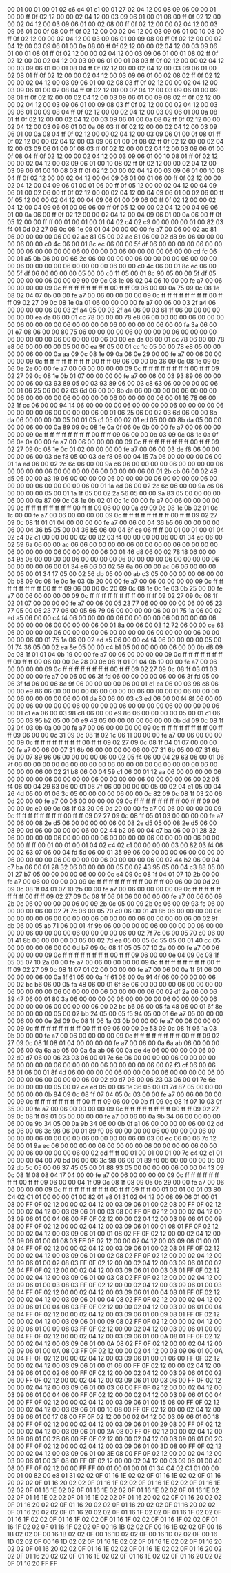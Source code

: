 <METERDATA>
<OBISCODES>
00 01 00 01 00 01 02 c6 c4 01 c1 00 01 27 02 04 12 00 08 09 06 00 00 01 00 00 ff 0f 02 12 00 00 02 04 12 00 03 09 06 01 00 01 08 00 ff 0f 02 12 00 00 02 04 12 00 03 09 06 01 00 02 08 00 ff 0f 02 12 00 00 02 04 12 00 03 09 06 01 00 0f 08 00 ff 0f 02 12 00 00 02 04 12 00 03 09 06 01 00 10 08 00 ff 0f 02 12 00 00 02 04 12 00 03 09 06 01 00 09 08 00 ff 0f 02 12 00 00 02 04 12 00 03 09 06 01 00 0a 08 00 ff 0f 02 12 00 00 02 04 12 00 03 09 06 01 00 01 08 01 ff 0f 02 12 00 00 02 04 12 00 03 09 06 01 00 01 08 02 ff 0f 02 12 00 00 02 04 12 00 03 09 06 01 00 01 08 03 ff 0f 02 12 00 00 02 04 12 00 03 09 06 01 00 01 08 04 ff 0f 02 12 00 00 02 04 12 00 03 09 06 01 00 02 08 01 ff 0f 02 12 00 00 02 04 12 00 03 09 06 01 00 02 08 02 ff 0f 02 12 00 00 02 04 12 00 03 09 06 01 00 02 08 03 ff 0f 02 12 00 00 02 04 12 00 03 09 06 01 00 02 08 04 ff 0f 02 12 00 00 02 04 12 00 03 09 06 01 00 09 08 01 ff 0f 02 12 00 00 02 04 12 00 03 09 06 01 00 09 08 02 ff 0f 02 12 00 00 02 04 12 00 03 09 06 01 00 09 08 03 ff 0f 02 12 00 00 02 04 12 00 03 09 06 01 00 09 08 04 ff 0f 02 12 00 00 02 04 12 00 03 09 06 01 00 0a 08 01 ff 0f 02 12 00 00 02 04 12 00 03 09 06 01 00 0a 08 02 ff 0f 02 12 00 00 02 04 12 00 03 09 06 01 00 0a 08 03 ff 0f 02 12 00 00 02 04 12 00 03 09 06 01 00 0a 08 04 ff 0f 02 12 00 00 02 04 12 00 03 09 06 01 00 0f 08 01 ff 0f 02 12 00 00 02 04 12 00 03 09 06 01 00 0f 08 02 ff 0f 02 12 00 00 02 04 12 00 03 09 06 01 00 0f 08 03 ff 0f 02 12 00 00 02 04 12 00 03 09 06 01 00 0f 08 04 ff 0f 02 12 00 00 02 04 12 00 03 09 06 01 00 10 08 01 ff 0f 02 12 00 00 02 04 12 00 03 09 06 01 00 10 08 02 ff 0f 02 12 00 00 02 04 12 00 03 09 06 01 00 10 08 03 ff 0f 02 12 00 00 02 04 12 00 03 09 06 01 00 10 08 04 ff 0f 02 12 00 00 02 04 12 00 04 09 06 01 00 01 06 00 ff 0f 02 12 00 00 02 04 12 00 04 09 06 01 00 01 06 00 ff 0f 05 12 00 00 02 04 12 00 04 09 06 01 00 02 06 00 ff 0f 02 12 00 00 02 04 12 00 04 09 06 01 00 02 06 00 ff 0f 05 12 00 00 02 04 12 00 04 09 06 01 00 09 06 00 ff 0f 02 12 00 00 02 04 12 00 04 09 06 01 00 09 06 00 ff 0f 05 12 00 00 02 04 12 00 04 09 06 01 00 0a 06 00 ff 0f 02 12 00 00 02 04 12 00 04 09 06 01 00 0a 06 00 ff 0f 05 12 00 00 ff ff 
</OBISCODES>
<OBISDATA>
00 01 00 01 00 01 04 02 c4 02 c9 00 00 00 00 01 00 82 03 f4 01 0d 02 27 09 0c 08 1e 09 01 04 00 00 00 00 fe a7 00 06 00 02 ac 81 06 00 00 00 00 06 00 02 ac 81 05 00 02 ac 81 06 00 02 d8 9b 06 00 00 00 00 06 00 00 c0 4c 06 00 01 8c ec 06 00 00 5f df 06 00 00 00 00 06 00 00 00 00 06 00 00 00 00 06 00 00 00 00 06 00 00 00 00 06 00 00 cd fc 06 00 01 a5 0b 06 00 00 66 2c 06 00 00 00 00 06 00 00 00 00 06 00 00 00 00 06 00 00 00 00 06 00 00 00 00 06 00 00 c0 4c 06 00 01 8c ec 06 00 00 5f df 06 00 00 00 00 05 00 00 c0 11 05 00 01 8c 90 05 00 00 5f df 05 00 00 00 00 06 00 00 09 90 09 0c 08 1e 08 02 04 06 10 00 00 fe a7 00 06 00 00 00 00 09 0c ff ff ff ff ff ff ff ff 00 ff ff 09 06 00 00 0a 75 09 0c 08 1e 08 02 04 07 0b 00 00 fe a7 00 06 00 00 00 00 09 0c ff ff ff ff ff ff ff ff 00 ff ff 09 02 27 09 0c 08 1e 0a 01 06 00 00 00 00 fe a7 00 06 00 03 2f a4 06 00 00 00 00 06 00 03 2f a4 05 00 03 2f a4 06 00 03 61 1f 06 00 00 00 00 06 00 00 ea da 06 00 01 cc 78 06 00 00 78 e8 06 00 00 00 00 06 00 00 00 00 06 00 00 00 00 06 00 00 00 00 06 00 00 00 00 06 00 00 fa 3a 06 00 01 e7 08 06 00 00 80 75 06 00 00 00 00 06 00 00 00 00 06 00 00 00 00 06 00 00 00 00 06 00 00 00 00 06 00 00 ea da 06 00 01 cc 78 06 00 00 78 e8 06 00 00 00 00 05 00 00 ea 9f 05 00 01 cc 1c 05 00 00 78 e8 05 00 00 00 00 06 00 00 0a aa 09 0c 08 1e 09 0a 06 0e 29 00 00 fe a7 00 06 00 00 00 00 09 0c ff ff ff ff ff ff ff ff 00 ff ff 09 06 00 00 0b 36 09 0c 08 1e 09 0a 06 0e 2e 00 00 fe a7 00 06 00 00 00 00 09 0c ff ff ff ff ff ff ff ff 00 ff ff 09 02 27 09 0c 08 1e 0b 01 07 00 00 00 00 fe a7 00 06 00 03 93 89 06 00 00 00 00 06 00 03 93 89 05 00 03 93 89 06 00 03 c8 63 06 00 00 00 00 06 00 01 06 25 06 00 02 03 6d 06 00 00 8b da 06 00 00 00 00 06 00 00 00 00 06 00 00 00 00 06 00 00 00 00 06 00 00 00 00 06 00 01 16 78 06 00 02 1f cc 06 00 00 94 14 06 00 00 00 00 06 00 00 00 00 06 00 00 00 00 06 00 00 00 00 06 00 00 00 00 06 00 01 06 25 06 00 02 03 6d 06 00 00 8b da 06 00 00 00 00 05 00 01 05 c1 05 00 02 01 ed 05 00 00 8b da 05 00 00 00 00 06 00 00 0a 89 09 0c 08 1e 0a 0f 06 0e 0b 00 00 fe a7 00 06 00 00 00 00 09 0c ff ff ff ff ff ff ff ff 00 ff ff 09 06 00 00 0b 03 09 0c 08 1e 0a 0f 06 0e 0a 00 00 fe a7 00 06 00 00 00 00 09 0c ff ff ff ff ff ff ff ff 00 ff ff 09 02 27 09 0c 08 1e 0c 01 02 00 00 00 00 fe a7 00 06 00 03 de f8 06 00 00 00 00 06 00 03 de f8 05 00 03 de f8 06 00 04 15 7a 06 00 00 00 00 06 00 01 1a ed 06 00 02 2c 6c 06 00 00 9a c6 06 00 00 00 00 06 00 00 00 00 06 00 00 00 00 06 00 00 00 00 06 00 00 00 00 06 00 01 2b cb 06 00 02 49 d5 06 00 00 a3 19 06 00 00 00 00 06 00 00 00 00 06 00 00 00 00 06 00 00 00 00 06 00 00 00 00 06 00 01 1a ed 06 00 02 2c 6c 06 00 00 9a c6 06 00 00 00 00 05 00 01 1a 1f 05 00 02 2a 56 05 00 00 9a 83 05 00 00 00 00 06 00 00 0a 87 09 0c 08 1e 0b 02 01 0c 1c 00 00 fe a7 00 06 00 00 00 00 09 0c ff ff ff ff ff ff ff ff 00 ff ff 09 06 00 00 0a d9 09 0c 08 1e 0b 02 01 0c 1c 00 00 fe a7 00 06 00 00 00 00 09 0c ff ff ff ff ff ff ff ff 00 ff ff 09 02 27 09 0c 08 1f 01 01 04 00 00 00 00 fe a7 00 06 00 04 36 b5 06 00 00 00 00 06 00 04 36 b5 05 00 04 36 b5 06 00 04 6f ce 06 ff ff 
00 01 00 01 00 01 04 02 c4 02 c1 00 00 00 00 02 00 82 03 f4 00 00 00 00 06 00 01 34 e6 06 00 02 59 6a 06 00 00 ac 06 06 00 00 00 00 06 00 00 00 00 06 00 00 00 00 06 00 00 00 00 06 00 00 00 00 06 00 01 46 d8 06 00 02 78 18 06 00 00 b4 9a 06 00 00 00 00 06 00 00 00 00 06 00 00 00 00 06 00 00 00 00 06 00 00 00 00 06 00 01 34 e6 06 00 02 59 6a 06 00 00 ac 06 06 00 00 00 00 05 00 01 34 17 05 00 02 56 db 05 00 00 ab c3 05 00 00 00 00 06 00 00 0b b8 09 0c 08 1e 0c 1e 03 0b 20 00 00 fe a7 00 06 00 00 00 00 09 0c ff ff ff ff ff ff ff ff 00 ff ff 09 06 00 00 0c 20 09 0c 08 1e 0c 1e 03 0b 25 00 00 fe a7 00 06 00 00 00 00 09 0c ff ff ff ff ff ff ff ff 00 ff ff 09 02 27 09 0c 08 1f 02 01 07 00 00 00 00 fe a7 00 06 00 05 23 77 06 00 00 00 00 06 00 05 23 77 05 00 05 23 77 06 00 05 66 79 06 00 00 00 00 06 00 01 75 1a 06 00 02 ed a5 06 00 00 c4 f4 06 00 00 00 00 06 00 00 00 00 06 00 00 00 00 06 00 00 00 00 06 00 00 00 00 06 00 01 8a 00 06 00 03 12 72 06 00 00 ce 63 06 00 00 00 00 06 00 00 00 00 06 00 00 00 00 06 00 00 00 00 06 00 00 00 00 06 00 01 75 1a 06 00 02 ed a5 06 00 00 c4 f4 06 00 00 00 00 05 00 01 74 36 05 00 02 ea 8e 05 00 00 c4 b1 05 00 00 00 00 06 00 00 0b d8 09 0c 08 1f 01 01 04 0b 19 00 00 fe a7 00 06 00 00 00 00 09 0c ff ff ff ff ff ff ff ff 00 ff ff 09 06 00 00 0c 28 09 0c 08 1f 01 01 04 0b 19 00 00 fe a7 00 06 00 00 00 00 09 0c ff ff ff ff ff ff ff ff 00 ff ff 09 02 27 09 0c 08 1f 03 01 03 00 00 00 00 fe a7 00 06 00 06 3f fd 06 00 00 00 00 06 00 06 3f fd 05 00 06 3f fd 06 00 06 8e 9f 06 00 00 00 00 06 00 01 c1 ea 06 00 03 98 c8 06 00 00 e9 86 06 00 00 00 00 06 00 00 00 00 06 00 00 00 00 06 00 00 00 00 06 00 00 00 00 06 00 01 da 80 06 00 03 c3 ed 06 00 00 f4 8f 06 00 00 00 00 06 00 00 00 00 06 00 00 00 00 06 00 00 00 00 06 00 00 00 00 06 00 01 c1 ea 06 00 03 98 c8 06 00 00 e9 86 06 00 00 00 00 05 00 01 c1 06 05 00 03 95 b2 05 00 00 e9 43 05 00 00 00 00 06 00 00 0b dd 09 0c 08 1f 02 04 03 0b 0a 00 00 fe a7 00 06 00 00 00 00 09 0c ff ff ff ff ff ff ff ff 00 ff ff 09 06 00 00 0c 31 09 0c 08 1f 02 1c 06 11 00 00 00 fe a7 00 06 00 00 00 00 09 0c ff ff ff ff ff ff ff ff 00 ff ff 09 02 27 09 0c 08 1f 04 01 07 00 00 00 00 fe a7 00 06 00 07 31 6b 06 00 00 00 00 06 00 07 31 6b 05 00 07 31 6b 06 00 07 89 96 06 00 00 00 00 06 00 02 05 f4 06 00 04 29 63 06 00 01 06 7f 06 00 00 00 00 06 00 00 00 00 06 00 00 00 00 06 00 00 00 00 06 00 00 00 00 06 00 02 21 b8 06 00 04 59 c1 06 00 01 12 aa 06 00 00 00 00 06 00 00 00 00 06 00 00 00 00 06 00 00 00 00 06 00 00 00 00 06 00 02 05 f4 06 00 04 29 63 06 00 01 06 7f 06 00 00 00 00 05 00 02 04 e1 05 00 04 26 4d 05 00 01 06 3c 05 00 00 00 00 06 00 00 0c 82 09 0c 08 1f 03 20 06 0d 20 00 00 fe a7 00 06 00 00 00 00 09 0c ff ff ff ff ff ff ff ff 00 ff ff 09 06 00 00 0c e0 09 0c 08 1f 03 20 06 0d 20 00 00 fe a7 00 06 00 00 00 00 09 0c ff ff ff ff ff ff ff ff 00 ff ff 09 02 27 09 0c 08 1f 05 01 03 00 00 00 00 fe a7 00 06 00 08 2e d5 06 00 00 00 00 06 00 08 2e d5 05 00 08 2e d5 06 00 08 90 0d 06 00 00 00 00 06 00 02 44 b2 06 00 04 c7 ba 06 00 01 28 32 06 00 00 00 00 06 00 00 00 00 06 00 00 00 00 06 00 00 00 00 06 00 00 00 00 ff ff 
00 01 00 01 00 01 04 02 c4 02 c1 00 00 00 00 03 00 82 03 f4 06 00 02 63 07 06 00 04 fd 5d 06 00 01 35 99 06 00 00 00 00 06 00 00 00 00 06 00 00 00 00 06 00 00 00 00 06 00 00 00 00 06 00 02 44 b2 06 00 04 c7 ba 06 00 01 28 32 06 00 00 00 00 05 00 02 43 95 05 00 04 c3 88 05 00 01 27 b7 05 00 00 00 00 06 00 00 0c e4 09 0c 08 1f 04 01 07 10 2b 00 00 fe a7 00 06 00 00 00 00 09 0c ff ff ff ff ff ff ff ff 00 ff ff 09 06 00 00 0d 29 09 0c 08 1f 04 01 07 10 2b 00 00 fe a7 00 06 00 00 00 00 09 0c ff ff ff ff ff ff ff ff 00 ff ff 09 02 27 09 0c 08 1f 06 01 06 00 00 00 00 fe a7 00 06 00 09 2b 0c 06 00 00 00 00 06 00 09 2b 0c 05 00 09 2b 0c 06 00 09 93 fc 06 00 00 00 00 06 00 02 7f 7c 06 00 05 70 c0 06 00 01 41 8b 06 00 00 00 00 06 00 00 00 00 06 00 00 00 00 06 00 00 00 00 06 00 00 00 00 06 00 02 9f db 06 00 05 ab 71 06 00 01 4f 9b 06 00 00 00 00 06 00 00 00 00 06 00 00 00 00 06 00 00 00 00 06 00 00 00 00 06 00 02 7f 7c 06 00 05 70 c0 06 00 01 41 8b 06 00 00 00 00 05 00 02 7d ea 05 00 05 6c 55 05 00 01 40 cc 05 00 00 00 00 06 00 00 0d b7 09 0c 08 1f 05 05 07 10 2a 00 00 fe a7 00 06 00 00 00 00 09 0c ff ff ff ff ff ff ff ff 00 ff ff 09 06 00 00 0e 04 09 0c 08 1f 05 05 07 10 2a 00 00 fe a7 00 06 00 00 00 00 09 0c ff ff ff ff ff ff ff ff 00 ff ff 09 02 27 09 0c 08 1f 07 01 02 00 00 00 00 fe a7 00 06 00 0a 1f 61 06 00 00 00 00 06 00 0a 1f 61 05 00 0a 1f 61 06 00 0a 91 4f 06 00 00 00 00 06 00 02 bc b6 06 00 05 fa 48 06 00 01 6f 8e 06 00 00 00 00 06 00 00 00 00 06 00 00 00 00 06 00 00 00 00 06 00 00 00 00 06 00 02 df 2a 06 00 06 39 47 06 00 01 80 3a 06 00 00 00 00 06 00 00 00 00 06 00 00 00 00 06 00 00 00 00 06 00 00 00 00 06 00 02 bc b6 06 00 05 fa 48 06 00 01 6f 8e 06 00 00 00 00 05 00 02 bb 24 05 00 05 f5 94 05 00 01 6e a7 05 00 00 00 00 06 00 00 0e 2d 09 0c 08 1f 06 1a 03 0b 00 00 00 fe a7 00 06 00 00 00 00 09 0c ff ff ff ff ff ff ff ff 00 ff ff 09 06 00 00 0e 53 09 0c 08 1f 06 1a 03 0b 00 00 00 fe a7 00 06 00 00 00 00 09 0c ff ff ff ff ff ff ff ff 00 ff ff 09 02 27 09 0c 08 1f 08 01 04 00 00 00 00 fe a7 00 06 00 0a 6a ab 06 00 00 00 00 06 00 0a 6a ab 05 00 0a 6a ab 06 00 0a de 4e 06 00 00 00 00 06 00 02 d0 d7 06 00 06 23 03 06 00 01 7e 6e 06 00 00 00 00 06 00 00 00 00 06 00 00 00 00 06 00 00 00 00 06 00 00 00 00 06 00 02 f3 cf 06 00 06 63 01 06 00 01 8f 4d 06 00 00 00 00 06 00 00 00 00 06 00 00 00 00 06 00 00 00 00 06 00 00 00 00 06 00 02 d0 d7 06 00 06 23 03 06 00 01 7e 6e 06 00 00 00 00 05 00 02 ce ed 05 00 06 1e 36 05 00 01 7d 87 05 00 00 00 00 06 00 00 0b 84 09 0c 08 1f 07 04 05 0c 03 00 00 fe a7 00 06 00 00 00 00 09 0c ff ff ff ff ff ff ff ff 00 ff ff 09 06 00 00 0b f1 09 0c 08 1f 07 10 03 0f 35 00 00 fe a7 00 06 00 00 00 00 09 0c ff ff ff ff ff ff ff ff 00 ff ff 09 02 27 09 0c 08 1f 09 01 05 00 00 00 00 fe a7 00 06 00 0a 9b 34 06 00 00 00 00 06 00 0a 9b 34 05 00 0a 9b 34 06 00 0b 0f a1 06 00 00 00 00 06 00 02 dd bd 06 00 06 3c 98 06 00 01 89 f0 06 00 00 00 00 06 00 00 00 00 06 00 00 00 00 06 00 00 00 00 06 00 00 00 00 06 00 03 00 ec 06 00 06 7d 12 06 00 01 9a ec 06 00 00 00 00 06 00 00 00 00 06 00 00 00 00 06 00 00 00 00 06 00 00 00 00 06 00 02 dd ff ff 
00 01 00 01 00 01 00 7c c4 02 c1 01 00 00 00 04 00 70 bd 06 00 06 3c 98 06 00 01 89 f0 06 00 00 00 00 05 00 02 db 5c 05 00 06 37 45 05 00 01 88 93 05 00 00 00 00 06 00 00 04 13 09 0c 08 1f 08 08 04 17 04 00 00 fe a7 00 06 00 00 00 00 09 0c ff ff ff ff ff ff ff ff 00 ff ff 09 06 00 00 04 1f 09 0c 08 1f 08 09 05 0b 29 00 00 fe a7 00 06 00 00 00 00 09 0c ff ff ff ff ff ff ff ff 00 ff ff 09 ff ff 
</OBISDATA>
<SCALAROBISCODES>
00 01 00 01 00 01 03 80 C4 02 C1 01 00 00 00 01 00 82 01 e8 01 31 02 04 12 00 08 09 06 01 00 01 08 00 FF 0F 02 12 00 00 02 04 12 00 03 09 06 01 00 02 08 00 FF 0F 02 12 00 00 02 04 12 00 03 09 06 01 00 03 08 00 FF 0F 02 12 00 00 02 04 12 00 03 09 06 01 00 04 08 00 FF 0F 02 12 00 00 02 04 12 00 03 09 06 01 00 09 08 00 FF 0F 02 12 00 00 02 04 12 00 03 09 06 01 00 01 08 01 FF 0F 02 12 00 00 02 04 12 00 03 09 06 01 00 01 08 02 FF 0F 02 12 00 00 02 04 12 00 03 09 06 01 00 01 08 03 FF 0F 02 12 00 00 02 04 12 00 03 09 06 01 00 01 08 04 FF 0F 02 12 00 00 02 04 12 00 03 09 06 01 00 02 08 01 FF 0F 02 12 00 00 02 04 12 00 03 09 06 01 00 02 08 02 FF 0F 02 12 00 00 02 04 12 00 03 09 06 01 00 02 08 03 FF 0F 02 12 00 00 02 04 12 00 03 09 06 01 00 02 08 04 FF 0F 02 12 00 00 02 04 12 00 03 09 06 01 00 03 08 01 FF 0F 02 12 00 00 02 04 12 00 03 09 06 01 00 03 08 02 FF 0F 02 12 00 00 02 04 12 00 03 09 06 01 00 03 08 03 FF 0F 02 12 00 00 02 04 12 00 03 09 06 01 00 03 08 04 FF 0F 02 12 00 00 02 04 12 00 03 09 06 01 00 04 08 01 FF 0F 02 12 00 00 02 04 12 00 03 09 06 01 00 04 08 02 FF 0F 02 12 00 00 02 04 12 00 03 09 06 01 00 04 08 03 FF 0F 02 12 00 00 02 04 12 00 03 09 06 01 00 04 08 04 FF 0F 02 12 00 00 02 04 12 00 03 09 06 01 00 09 08 01 FF 0F 02 12 00 00 02 04 12 00 03 09 06 01 00 09 08 02 FF 0F 02 12 00 00 02 04 12 00 03 09 06 01 00 09 08 03 FF 0F 02 12 00 00 02 04 12 00 03 09 06 01 00 09 08 04 FF 0F 02 12 00 00 02 04 12 00 03 09 06 01 00 0A 08 01 FF 0F 02 12 00 00 02 04 12 00 03 09 06 01 00 0A 08 02 FF 0F 02 12 00 00 02 04 12 00 03 09 06 01 00 0A 08 03 FF 0F 02 12 00 00 02 04 12 00 03 09 06 01 00 0A 08 04 FF 0F 02 12 00 00 02 04 12 00 03 09 06 01 00 01 06 00 FF 0F 02 12 00 00 02 04 12 00 03 09 06 01 00 01 06 00 FF 0F 02 12 00 00 02 04 12 00 03 09 06 01 00 02 06 00 FF 0F 02 12 00 00 02 04 12 00 03 09 06 01 00 02 06 00 FF 0F 02 12 00 00 02 04 12 00 03 09 06 01 00 03 06 00 FF 0F 02 12 00 00 02 04 12 00 03 09 06 01 00 03 06 00 FF 0F 02 12 00 00 02 04 12 00 03 09 06 01 00 04 06 00 FF 0F 02 12 00 00 02 04 12 00 03 09 06 01 00 04 06 00 FF 0F 02 12 00 00 02 04 12 00 03 09 06 01 00 15 08 00 FF 0F 02 12 00 00 02 04 12 00 03 09 06 01 00 16 08 00 FF 0F 02 12 00 00 02 04 12 00 03 09 06 01 00 17 08 00 FF 0F 02 12 00 00 02 04 12 00 03 09 06 01 00 18 08 00 FF 0F 02 12 00 00 02 04 12 00 03 09 06 01 00 29 08 00 FF 0F 02 12 00 00 02 04 12 00 03 09 06 01 00 2A 08 00 FF 0F 02 12 00 00 02 04 12 00 03 09 06 01 00 2B 08 00 FF 0F 02 12 00 00 02 04 12 00 03 09 06 01 00 2C 08 00 FF 0F 02 12 00 00 02 04 12 00 03 09 06 01 00 3D 08 00 FF 0F 02 12 00 00 02 04 12 00 03 09 06 01 00 3E 08 00 FF 0F 02 12 00 00 02 04 12 00 03 09 06 01 00 3F 08 00 FF 0F 02 12 00 00 02 04 12 00 03 09 06 01 00 40 08 00 FF 0F 02 12 00 00 FF FF
</SCALAROBISCODES>
<SCALAROBISDATA>
00 01 00 01 00 01 01 34 C4 02 C1 01 00 00 00 01 00 82 00 e8 01 31 02 02 0F 01 16 1E 02 02 0F 01 16 1E 02 02 0F 01 16 20 02 02 0F 01 16 20 02 02 0F 01 16 1F 02 02 0F 01 16 1E 02 02 0F 01 16 1E 02 02 0F 01 16 1E 02 02 0F 01 16 1E 02 02 0F 01 16 1E 02 02 0F 01 16 1E 02 02 0F 01 16 1E 02 02 0F 01 16 1E 02 02 0F 01 16 20 02 02 0F 01 16 20 02 02 0F 01 16 20 02 02 0F 01 16 20 02 02 0F 01 16 20 02 02 0F 01 16 20 02 02 0F 01 16 20 02 02 0F 01 16 20 02 02 0F 01 16 1F 02 02 0F 01 16 1F 02 02 0F 01 16 1F 02 02 0F 01 16 1F 02 02 0F 01 16 1F 02 02 0F 01 16 1F 02 02 0F 01 16 1F 02 02 0F 01 16 1F 02 02 0F 00 16 1B 02 02 0F 00 16 1B 02 02 0F 00 16 1B 02 02 0F 00 16 1B 02 02 0F 00 16 1D 02 02 0F 00 16 1D 02 02 0F 00 16 1D 02 02 0F 00 16 1D 02 02 0F 01 16 1E 02 02 0F 01 16 1E 02 02 0F 01 16 20 02 02 0F 01 16 20 02 02 0F 01 16 1E 02 02 0F 01 16 1E 02 02 0F 01 16 20 02 02 0F 01 16 20 02 02 0F 01 16 1E 02 02 0F 01 16 1E 02 02 0F 01 16 20 02 02 0F 01 16 20 FF FF
</SCALAROBISDATA>
</METERDATA>